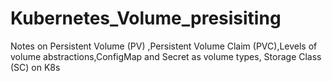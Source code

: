 # Kubernetes_Volume_presisiting
Notes on Persistent Volume (PV) ,Persistent Volume Claim (PVC),Levels of volume abstractions,ConfigMap and Secret as volume types, Storage Class (SC) on K8s
